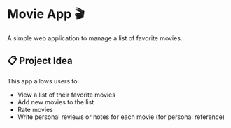 # Movie App 🎬

A simple web application to manage a list of favorite movies.

## 📋 Project Idea

This app allows users to:
- View a list of their favorite movies
- Add new movies to the list
- Rate movies
- Write personal reviews or notes for each movie (for personal reference)
